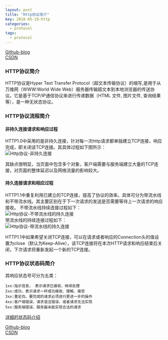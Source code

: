 ```yaml
---
layout: post
title: "Http协议简介"
key: 2018-05-29-http
categories:
  - protocol
tags:
  - protocol
---
```


[Github-blog](https://xftony.github.io/docker/2018/05/04/Http协议简介.html)    
[CSDN](https://blog.csdn.net/xftony)  

### HTTP协议简介    
HTTP协议是Hyper Text Transfer Protocol（超文本传输协议）的缩写,是用于从万维网（WWW:World Wide Web）服务器传输超文本到本地浏览器的传送协议。它是基于TCP/IP通信协议来进行传递数据（HTML 文件, 图片文件, 查询结果等），是一种无状态协议。
<!--more-->  
### HTTP协议流程简介  
#### 非持久连接请求和响应过程  
HTTP1.0中采用的是非持久连接，针对每一次http请求都单独建立TCP连接，响应完成，即关闭该TCP连接。其具体过程如下图所示：  
![Http协议-非持久连接](https://raw.githubusercontent.com/xftony/xftony.github.io/master/_images/2018-05-29-Http协议-非持久连接.png)  

其缺点很明显，当页面中包含多个对象，客户端需要与服务端建立大量的TCP连接，对页面的整体延迟以及网络流量的影响较大。

#### 持久连接请求和相应过程  
HTTP1.1中重复利用已建立的TCP连接，提高了协议的效率。具体可分为带流水线和不带流水线。其主要区别在于下一次请求的发送是否需要等待上一次请求的响应接收。
不带流水线持续连接过程如下：  
![Http协议-不带流水线的持久连接](https://raw.githubusercontent.com/xftony/xftony.github.io/master/_images/2018-05-29-Http协议-不带流水线的持久连接.png)    
带流水线的持续连接过程如下：  
![Http协议-带流水线的持久连接](https://raw.githubusercontent.com/xftony/xftony.github.io/master/_images/2018-05-29-Http协议-带流水线的持久连接.png)    

HTTP1.1中如果希望关闭TCP连接，可以在请求或者响应的Connection头的值设置为close（默认为Keep-Alive），该TCP连接将在本次HTTP请求和响应结束后关闭，下次请求将重新发起一个新的TCP连接。  

### HTTP协议状态码简介  
其响应状态号可分为五类：  

    1xx:指示信息， 表示请求已接收，继续处理  
    2xx:成功，表示请求一杯成功接收、理解、接受  
    3xx:重定向，要完成的请求必须进行更进一步的操作 
    4xx:客户端错误，请求语法错误，或者请求无法实现  
    5xx:服务端错误，服务器未能实现合法的请求  

[详细的状态码介绍](https://baike.baidu.com/item/HTTP%E7%8A%B6%E6%80%81%E7%A0%81/5053660?fr=aladdin)  

[Github-blog](https://xftony.github.io/docker/2018/05/04/Http协议简介.html)    
[CSDN](https://blog.csdn.net/xftony)  
